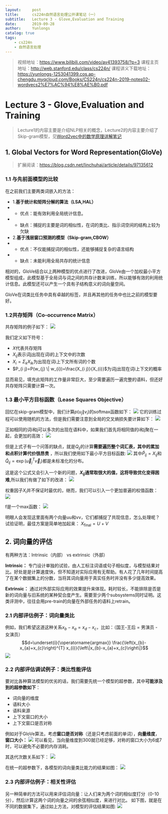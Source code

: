 ```yaml
---
layout:     post
title:      cs224n自然语言处理公开课笔记（一）
subtitle:   Lecture 3 - Glove,Evaluation and Training
date:       2019-09-28
author:     Yunlongs
catalog: true
tags:
    - cs224n
    - 自然语言处理
---
```


>视频地址：https://www.bilibili.com/video/av41393758/?p=3
课程主页地址：http://web.stanford.edu/class/cs224n/
课程讲义下载地址：https://yunlongs-1253041399.cos.ap-chengdu.myqcloud.com/Books/CS224n/cs224n-2019-notes02-wordvecs2%E7%AC%94%E8%AE%B0.pdf

# Lecture 3 - Glove,Evaluation and Training
>Lecture1的内容主要是介绍NLP相关的概念，Lecture2的内容主要介绍了Skip-gram模型，见[Word2vec中的数学原理详解笔记](https://yunlongs.cn/2019/01/16/Word2vec%E4%B8%AD%E7%9A%84%E6%95%B0%E5%AD%A6%E5%8E%9F%E7%90%86%E8%AF%A6%E8%A7%A3/)

## 1. Global Vectors for Word Representation(GloVe)
>扩展阅读：https://blog.csdn.net/linchuhai/article/details/97135612

### 1.1 与先前面模型的比较
在之前我们主要两类词嵌入的方法：
- 1.**基于统计和矩阵分解的算法（LSA,HAL）**
- - 优点：能有效利用全局统计信息。
- - 缺点：捕捉的主要是词的相似性，在词的类比、指示词空间的结构上较为欠缺
- 2.**基于浅层窗口预测的模型（Skip-gram,CBOW）**
- - 优点：不仅能捕捉词的相似性，还能够捕捉复杂的语言结构
- - 缺点：未能利用全局共存的统计信息

相对的，GloVe结合以上两种模型的优点进行了改进，GloVe由一个加权最小平方模型组成，此模型基于全局词与词之间的共存计数来训练，所以能够有效的利用统计信息。此模型还可以产生一个具有子结构意义的词向量空间。

GloVe在词类比任务中具有卓越的标签，并且再其他的任务中也比之前的模型要好。

### 1.2共存矩阵（Co-occurrence Matrix）
共存矩阵的例子如下：
![](https://yunlongs-1253041399.cos.ap-chengdu.myqcloud.com/image/Stanford/3.png)

我们定义如下符号：
- $X$代表共存矩阵
- $X_{ij}$表示词j出现在词i的上下文中的次数
- $X_{i}=\Sigma_{k} X_{i k}$为出现在词i上下文所有词的个数
- $P_{i j}=P(w_{j} \| w_{i})=\frac{X_{i j}}{X_{i}}$为词j出现在词i上下文的概率

显而易见，填充此矩阵的工作量非常巨大，至少需要遍历一遍完整的语料，但还好共存矩阵只需要计算一次。

### 1.3 最小平方目标函数（Lease Squares Objective）
回忆在skip-gram模型中，我们计算$p(u_j \| v_i)$的softmax函数如下：
![](https://yunlongs-1253041399.cos.ap-chengdu.myqcloud.com/image/Stanford/4.png)
它的训练过程可以使用随机的方法，但是我们需要注意到全局的交叉熵损失要计算如下：
![](https://yunlongs-1253041399.cos.ap-chengdu.myqcloud.com/image/Stanford/5.png)

正如相同的词i和j可以多次的出现在语料中，如果我们首先将相同值的i和j聚在一起，会更加的高效：
![](https://yunlongs-1253041399.cos.ap-chengdu.myqcloud.com/image/Stanford/6.png)

但是上式子有一个问答的缺点，就是$Q_{ij}$的计算**需要遍历整个词汇表，其中的累加和点积计算代价很昂贵** ，所以我们使用如下最小平方目标函数:
![](https://yunlongs-1253041399.cos.ap-chengdu.myqcloud.com/image/Stanford/7.png)
其中$\hat P_{ij}=X_{i j}$和$\hat Q_{i j}=\exp \left(\vec u_{j}^{T} \vec{v}_{i}\right)$都是未标准化的分布。

这是这个公式又会引入一个新的问题，**$X_{ij}$通常取很大的值，这将导致优化变得困难**,所以我们有做了如下的改进：
![](https://yunlongs-1253041399.cos.ap-chengdu.myqcloud.com/image/Stanford/8.png)

权重因子$X_i$并不保证时最优的，继而，我们可以引入一个更加普遍的权值函数：
![](https://yunlongs-1253041399.cos.ap-chengdu.myqcloud.com/image/Stanford/9.png)

f是一个max函数：
![](https://yunlongs-1253041399.cos.ap-chengdu.myqcloud.com/image/Stanford/10.png)

明眼人会发现这里面有两个向量uu和vv，它们都捕捉了共现信息，怎么处理呢？试验证明，最佳方案是简单地加起来：
$X_{\text {final}}=U+V$

## 2. 词向量的评估

有两种方法：Intrinsic（内部） vs extrinsic（外部）

**Intrinsic：** 专门设计单独的试验，由人工标注词语或句子相似度，与模型结果对比。好处是是计算速度快，但不知道对实际应用有无帮助。有人花了几年时间提高了在某个数据集上的分数，当将其词向量用于真实任务时并没有多少提高效果。

**Extrinsic：** 通过对外部实际应用的效果提升来体现。耗时较长，不能排除是否是新的词向量与旧系统的某种契合度产生。需要至少两个subsystems同时证明。这类评测中，往往会用pre-train的向量在外部任务的语料上retrain。

### 2.1 内部评估例子：词向量类比

例如，我们希望这道这种关系$x_b-x_a = x_d-x_c$，比如：（国王-王后 = 男演员 - 女演员）
$$d=\underset{i}{\operatorname{argmax}} \frac{\left(x_{b}-x_{a}+x_{c}\right)^{T} x_{i}}{\left\|x_{b}-x_{a}+x_{c}\right\|}$$
![](https://yunlongs-1253041399.cos.ap-chengdu.myqcloud.com/image/Stanford/11.png)

### 2.2 内部评估调试例子：类比性能评估
要对比各种算法模型的优劣的话，我们需要先统一个模型的超参数，其中**可能涉及到的超参数如下**：
- 词向量的维度
- 语料大小
- 语料来源
- 上下文窗口的大小
- 上下文窗口是否对称

例如对于GloVe算法，考虑**窗口是否对称**（还是只考虑前面的单词），**向量维度**，**窗口大小：**
![](https://yunlongs-1253041399.cos.ap-chengdu.myqcloud.com/image/Stanford/14.png)
可以看见，当向量维度到300就已经足够，对称的窗口大小为6或7时，可以避免不必要的内存消耗。

其迭代次数关系如下：
![](https://yunlongs-1253041399.cos.ap-chengdu.myqcloud.com/image/Stanford/15.png)


在统一的超参数下，各模型的词向量类比能力的结果如图：
![](https://yunlongs-1253041399.cos.ap-chengdu.myqcloud.com/image/Stanford/12.png)

### 2.3 内部评估例子：相关性评估
另一种简单的方法可以用来评估词向量：让人们来为两个词的相似度打分（0-10分），然后计算这两个词的向量之间的余弦相似度，来进行对比。
如下图，就是在不同的数据集下，通过如上方法，对模型的评估结果如图:
![](https://yunlongs-1253041399.cos.ap-chengdu.myqcloud.com/image/Stanford/13.png)